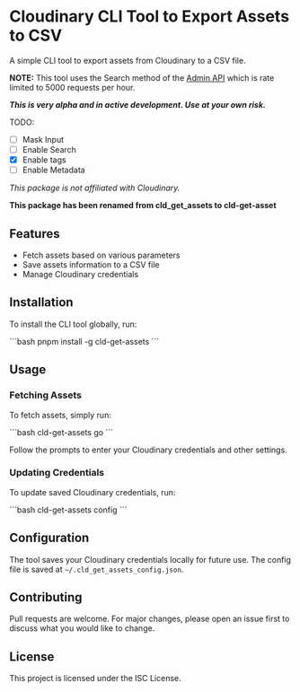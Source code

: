 # Cloudinary CLI Tool to Export Assets to CSV

A simple CLI tool to export assets from Cloudinary to a CSV file.

**NOTE:** This tool uses the Search method of the [Admin API](https://cloudinary.com/documentation/admin_api) which is rate limited to 5000 requests per hour.

**_This is very alpha and in active development. Use at your own risk._**

TODO:

- [ ] Mask Input
- [ ] Enable Search
- [x] Enable tags
- [ ] Enable Metadata

_This package is not affiliated with Cloudinary._

**This package has been renamed from cld_get_assets to cld-get-asset**

## Features

- Fetch assets based on various parameters
- Save assets information to a CSV file
- Manage Cloudinary credentials

## Installation

To install the CLI tool globally, run:

\`\`\`bash
pnpm install -g cld-get-assets
\`\`\`

## Usage

### Fetching Assets

To fetch assets, simply run:

\`\`\`bash
cld-get-assets go
\`\`\`

Follow the prompts to enter your Cloudinary credentials and other settings.

### Updating Credentials

To update saved Cloudinary credentials, run:

\`\`\`bash
cld-get-assets config
\`\`\`

## Configuration

The tool saves your Cloudinary credentials locally for future use. The config file is saved at `~/.cld_get_assets_config.json`.

## Contributing

Pull requests are welcome. For major changes, please open an issue first to discuss what you would like to change.

## License

This project is licensed under the ISC License.
